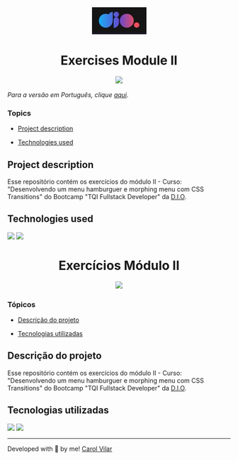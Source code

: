 <div align='center'> <img src="./assets/logo-dio.jpg" alt="the company logo"> </div>

<h1 align='center'> Exercises Module II </h1>

<div align='center'>
  <img src="http://img.shields.io/static/v1?label=STATUS&message=DEVELOPING&color=yellow&style=for-the-badge"/>
</div>

_Para a versão em Português, clique [aqui](#portuguese)._ 

### Topics

- [Project description](#project-description)

- [Technologies used](#technologies-used)

<!-- - [What I learned](#what-I-learned)

- [Access the Project](#access-the-project) -->


## Project description

<p align="justify">

Esse repositório contém os exercícios do módulo II - Curso: "Desenvolvendo um menu hamburguer e morphing menu com CSS Transitions" do Bootcamp "TQI Fullstack Developer" da [D.I.O](https://www.dio.me/en). 

</p>

## Technologies used

<div>
  <img src="https://img.shields.io/badge/HTML5-E34F26?style=for-the-badge&logo=html5&logoColor=white">
  <img src="https://img.shields.io/badge/CSS3-1572B6?style=for-the-badge&logo=css3&logoColor=white">
</div>


<!-- ## What I learned

- Improve my Grid and Flexbox skills;
- To make a more responsive-friendly code -->

<!-- 
## Access the Project

You can [access the project here](https://bo83dev.github.io/testimonials-project/) 

Mobile:

<img src="./.gif" alt="mobile screen gif">

Desktop:

<img src="./.gif" alt="desktop screen gif">

Tablet:

<img src="./.gif" alt="tablet screen gif"> -->



<div id="portuguese">


<h1 align='center'> Exercícios Módulo II </h1>

<div align='center'>
  <img src="http://img.shields.io/static/v1?label=STATUS&message=DEVELOPING&color=yellow&style=for-the-badge"/>
</div>


### Tópicos 

- [Descrição do projeto](#descrição-do-projeto)

- [Tecnologias utilizadas](#tecnologias-utilizadas)

<!-- - [O que aprendi](#o-que-aprendi)

- [Acesse o projeto](#acesse-o-projeto) -->


## Descrição do projeto 

<p align="justify">

Esse repositório contém os exercícios do módulo II - Curso: "Desenvolvendo um menu hamburguer e morphing menu com CSS Transitions" do Bootcamp "TQI Fullstack Developer" da [D.I.O](https://www.dio.me/en). 

</p>


## Tecnologias utilizadas

<div>
  <img src="https://img.shields.io/badge/HTML5-E34F26?style=for-the-badge&logo=html5&logoColor=white">
  <img src="https://img.shields.io/badge/CSS3-1572B6?style=for-the-badge&logo=css3&logoColor=white">
</div>

<!-- ## O que aprendi

- ;
- . -->


<!-- ## Acesse o projeto

Você pode [acessar o projeto aqui]

Mobile:

<img src="./.gif" alt="mobile screen gif">

Desktop:

<img src="./.gif" alt="desktop screen gif">

Tablet:

<img src="./.gif" alt="tablet screen gif"> -->


<hr>

Developed with 🧡 by me!  [Carol Vilar](https://www.linkedin.com/in/carolinebarbosavilar/)
